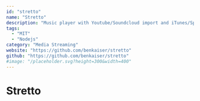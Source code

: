 ```yaml
---
id: "stretto"
name: "Stretto"
description: "Music player with Youtube/Soundcloud import and iTunes/Spotify discovery."
tags:
  - "MIT"
  - "Nodejs"
category: "Media Streaming"
website: "https://github.com/benkaiser/stretto"
github: "https://github.com/benkaiser/stretto"
#image: "/placeholder.svg?height=300&width=400"
---
```


# Stretto
